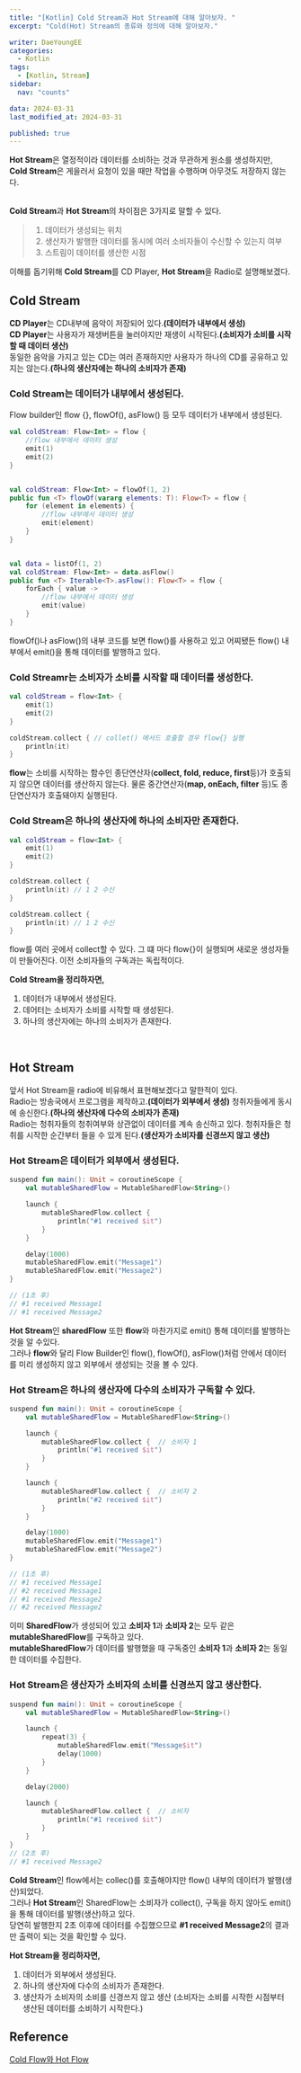 ```yaml
---
title: "[Kotlin] Cold Stream과 Hot Stream에 대해 알아보자. "
excerpt: "Cold(Hot) Stream의 종류와 정의에 대해 알아보자."

writer: DaeYoungEE
categories:
  - Kotlin
tags:
  - [Kotlin, Stream]
sidebar:
  nav: "counts"

data: 2024-03-31
last_modified_at: 2024-03-31

published: true
---
```


**Hot Stream**은 열정적이라 데이터를 소비하는 것과 무관하게 원소를 생성하지만, **Cold Stream**은 게을러서 요청이 있을 때만 작업을 수행하며 아무것도 저장하지 않는다.  
<br>

**Cold Stream**과 **Hot Stream**의 차이점은 3가지로 말할 수 있다.

> 1. 데이터가 생성되는 위치
> 2. 생산자가 발행한 데이터를 동시에 여러 소비자들이 수신할 수 있는지 여부
> 3. 스트림이 데이터를 생산한 시점

이해를 돕기위해 **Cold Stream**를 CD Player, **Hot Stream**을 Radio로 설명해보겠다.

## Cold Stream

**CD Player**는 CD내부에 음악이 저장되어 있다.**(데이터가 내부에서 생성)**  
**CD Player**는 사용자가 재생버튼을 눌러야지만 재생이 시작된다.**(소비자가 소비를 시작할 때 데이터 생산)**  
동일한 음악을 가지고 있는 CD는 여러 존재하지만 사용자가 하나의 CD를 공유하고 있지는 않는다.**(하나의 생산자에는 하나의 소비자가 존재)**

### Cold Stream는 데이터가 내부에서 생성된다.

Flow builder인 flow {}, flowOf(), asFlow() 등 모두 데이터가 내부에서 생성된다.

```kotlin
val coldStream: Flow<Int> = flow {
    //flow 내부에서 데이터 생성
    emit(1)
    emit(2)
}


val coldStream: Flow<Int> = flowOf(1, 2)
public fun <T> flowOf(vararg elements: T): Flow<T> = flow {
    for (element in elements) {
        //flow 내부에서 데이터 생성
        emit(element)
    }
}


val data = listOf(1, 2)
val coldStream: Flow<Int> = data.asFlow()
public fun <T> Iterable<T>.asFlow(): Flow<T> = flow {
    forEach { value ->
        //flow 내부에서 데이터 생성
        emit(value)
    }
}
```

flowOf()나 asFlow()의 내부 코드를 보면 flow()를 사용하고 있고 어찌됐든 flow() 내부에서 emit()을 통해 데이터를 발행하고 있다.

### Cold Streamr는 소비자가 소비를 시작할 때 데이터를 생성한다.

```kotlin
val coldStream = flow<Int> {
    emit(1)
    emit(2)
}

coldStream.collect { // collet() 메서드 호출할 경우 flow{} 실행
    println(it)
}
```

**flow**는 소비를 시작하는 함수인 종단연산자(**collect, fold, reduce, first**등)가 호출되지 않으면 데이터를 생산하지 않는다. 물론 중간연산자(**map, onEach, filter** 등)도 종단연산자가 호출돼야지 실행된다.

### Cold Stream은 하나의 생산자에 하나의 소비자만 존재한다.

```kotlin
val coldStream = flow<Int> {
    emit(1)
    emit(2)
}

coldStream.collect {
    println(it) // 1 2 수신
}

coldStream.collect {
    println(it) // 1 2 수신
}
```

flow를 여러 곳에서 collect할 수 있다. 그 떄 마다 flow{}이 실행되며 새로운 생성자들이 만들어진다. 이전 소비자들의 구독과는 독립적이다.

**Cold Stream을 정리하자면,**

1. 데이터가 내부에서 생성된다.
2. 데어터는 소비자가 소비를 시작할 때 생성된다.
3. 하나의 생산자에는 하나의 소비자가 존재한다.

<br>

## Hot Stream

앞서 Hot Stream을 radio에 비유해서 표현해보겠다고 말한적이 있다.  
Radio는 방송국에서 프로그램을 제작하고.**(데이터가 외부에서 생성)** 청취자들에게 동시에 송신한다.**(하나의 생산자에 다수의 소비자가 존재)**  
Radio는 청취자들의 청취여부와 상관없이 데이터를 계속 송신하고 있다. 청취자들은 청취를 시작한 순간부터 들을 수 있게 된다.**(생산자가 소비자를 신경쓰지 않고 생산)**

### Hot Stream은 데이터가 외부에서 생성된다.

```kotlin
suspend fun main(): Unit = coroutineScope {
    val mutableSharedFlow = MutableSharedFlow<String>()

    launch {
        mutableSharedFlow.collect {
            println("#1 received $it")
        }
    }

    delay(1000)
    mutableSharedFlow.emit("Message1")
    mutableSharedFlow.emit("Message2")
}

// (1초 후)
// #1 received Message1
// #1 received Message2

```

**Hot Stream**인 **sharedFlow** 또한 **flow**와 마찬가지로 emit() 통해 데이터를 발행하는 것을 알 수있다.  
그러나 **flow**와 달리 Flow Builder인 flow(), flowOf(), asFlow()처럼 안에서 데이터를 미리 생성하지 않고 외부에서 생성되는 것을 볼 수 있다.

### Hot Stream은 하나의 생산자에 다수의 소비자가 구독할 수 있다.

```kotlin
suspend fun main(): Unit = coroutineScope {
    val mutableSharedFlow = MutableSharedFlow<String>()

    launch {
        mutableSharedFlow.collect {  // 소비자 1
            println("#1 received $it")
        }
    }

    launch {
        mutableSharedFlow.collect {  // 소비자 2
            println("#2 received $it")
        }
    }

    delay(1000)
    mutableSharedFlow.emit("Message1")
    mutableSharedFlow.emit("Message2")
}

// (1초 후)
// #1 received Message1
// #2 received Message1
// #1 received Message2
// #2 received Message2

```

이미 **SharedFlow**가 생성되어 있고 **소비자 1**과 **소비자 2**는 모두 같은 **mutableSharedFlow**를 구독하고 있다.  
**mutableSharedFlow**가 데이터를 발행했을 때 구독중인 **소비자 1**과 **소비자 2**는 동일한 데이터를 수집한다.

### Hot Stream은 생산자가 소비자의 소비를 신경쓰지 않고 생산한다.

```kotlin
suspend fun main(): Unit = coroutineScope {
    val mutableSharedFlow = MutableSharedFlow<String>()

    launch {
        repeat(3) {
            mutableSharedFlow.emit("Message$it")
            delay(1000)
        }
    }

    delay(2000)

    launch {
        mutableSharedFlow.collect {  // 소비자
            println("#1 received $it")
        }
    }
}
// (2초 후)
// #1 received Message2
```

**Cold Stream**인 flow에서는 collec()를 호출해야지만 flow() 내부의 데이터가 발행(생산)되었다.  
그러나 **Hot Stream**인 SharedFlow는 소비자가 collect(), 구독을 하지 않아도 emit()을 통해 데이터를 발행(생산)하고 있다.  
당연히 발행한지 2초 이후에 데이터를 수집했으므로 **#1 received Message2**의 결과만 출력이 되는 것을 확인할 수 있다.

**Hot Stream을 정리하자면,**

1. 데이터가 외부에서 생성된다.
2. 하나의 생산자에 다수의 소비자가 존재한다.
3. 생산자가 소비자의 소비를 신경쓰지 않고 생산 (소비자는 소비를 시작한 시점부터 생산된 데이터를 소비하기 시작한다.)

## Reference

[Cold Flow와 Hot Flow](https://medium.com/@apfhdznzl/flow%EC%99%80-channel-cold-stream%EA%B3%BC-hot-stream-c42c64cf4996)
